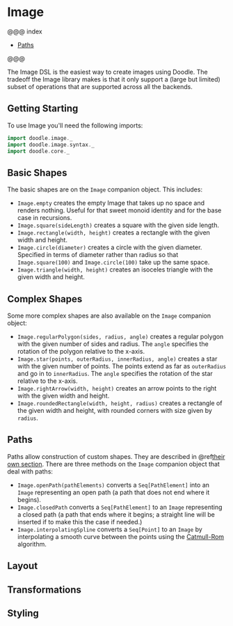 # Image

@@@ index

* [Paths](path.md)

@@@

The Image DSL is the easiest way to create images using Doodle. The tradeoff the Image library makes is that it only support a (large but limited) subset of operations that are supported across all the backends.

## Getting Starting

To use Image you'll need the following imports:

```scala
import doodle.image._
import doodle.image.syntax._
import doodle.core._
```


## Basic Shapes

The basic shapes are on the `Image` companion object. This includes:

* `Image.empty` creates the empty Image that takes up no space and renders nothing. Useful for that sweet monoid identity and for the base case in recursions.
* `Image.square(sideLength)` creates a square with the given side length.
* `Image.rectangle(width, height)` creates a rectangle with the given width and height.
* `Image.circle(diameter)` creates a circle with the given diameter. Specified in terms of diameter rather than radius so that `Image.square(100)` and `Image.circle(100)` take up the same space.
* `Image.triangle(width, height)` creates an isoceles triangle with the given width and height.

## Complex Shapes

Some more complex shapes are also available on the `Image` companion object:

* `Image.regularPolygon(sides, radius, angle)` creates a regular polygon with the given number of sides and radius. The `angle` specifies the rotation of the polygon relative to the x-axis.
* `Image.star(points, outerRadius, innerRadius, angle)` creates a star with the given number of points. The points extend as far as `outerRadius` and go in to `innerRadius`. The `angle` specifies the rotation of the star relative to the x-axis.
* `Image.rightArrow(width, height)` creates an arrow points to the right with the given width and height.
* `Image.roundedRectangle(width, height, radius)` creates a rectangle of the given width and height, with rounded corners with size given by `radius`.

## Paths

Paths allow construction of custom shapes. They are described in @ref[their own section](path.md). There are three methods on the `Image` companion object that deal with paths:

* `Image.openPath(pathElements)` converts a `Seq[PathElement]` into an `Image` representing an open path (a path that does not end where it begins).
* `Image.closedPath` converts a `Seq[PathElement]` to an `Image` representing a closed path (a path that ends where it begins; a straight line will be inserted if to make this the case if needed.)
* `Image.interpolatingSpline` converts a `Seq[Point]` to an `Image` by interpolating a smooth curve between the points using the [Catmull-Rom][catmull-rom] algorithm.


## Layout

## Transformations

## Styling

[catmull-rom]: https://en.wikipedia.org/wiki/Centripetal_Catmull%E2%80%93Rom_spline
